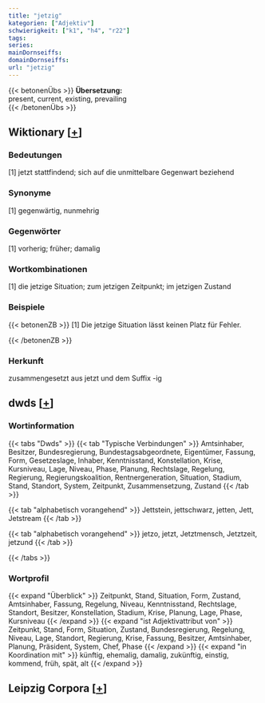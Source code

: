 ```yaml
---
title: "jetzig"
kategorien: ["Adjektiv"]
schwierigkeit: ["k1", "h4", "r22"]
tags:
series:
mainDornseiffs:
domainDornseiffs:
url: "jetzig"
---
```


{{< betonenÜbs >}}
**Übersetzung:**  
present, current, existing, prevailing  
{{< /betonenÜbs >}}

## Wiktionary [[+](https://de.wiktionary.org/wiki/jetzig)]

### Bedeutungen
[1] jetzt stattfindend; sich auf die unmittelbare Gegenwart beziehend  

### Synonyme
[1] gegenwärtig, nunmehrig  

### Gegenwörter
[1] vorherig; früher; damalig  

### Wortkombinationen
[1] die jetzige Situation; zum jetzigen Zeitpunkt; im jetzigen Zustand  

### Beispiele
{{< betonenZB >}}
[1] Die jetzige Situation lässt keinen Platz für Fehler.  

{{< /betonenZB >}}
### Herkunft
zusammengesetzt aus jetzt und dem Suffix -ig  



## dwds [[+](https://www.dwds.de/wb/jetzig)]

### Wortinformation
{{< tabs "Dwds" >}}
{{< tab "Typische Verbindungen" >}}
Amtsinhaber, Besitzer, Bundesregierung, Bundestagsabgeordnete, Eigentümer, Fassung, Form, Gesetzeslage, Inhaber, Kenntnisstand, Konstellation, Krise, Kursniveau, Lage, Niveau, Phase, Planung, Rechtslage, Regelung, Regierung, Regierungskoalition, Rentnergeneration, Situation, Stadium, Stand, Standort, System, Zeitpunkt, Zusammensetzung, Zustand
{{< /tab >}}

{{< tab "alphabetisch vorangehend" >}}
Jettstein, jettschwarz, jetten, Jett, Jetstream
{{< /tab >}}

{{< tab "alphabetisch vorangehend" >}}
jetzo, jetzt, Jetztmensch, Jetztzeit, jetzund
{{< /tab >}}

{{< /tabs >}}

### Wortprofil
{{< expand "Überblick" >}} Zeitpunkt, Stand, Situation, Form, Zustand, Amtsinhaber, Fassung, Regelung, Niveau, Kenntnisstand, Rechtslage, Standort, Besitzer, Konstellation, Stadium, Krise, Planung, Lage, Phase, Kursniveau {{< /expand >}}
{{< expand "ist Adjektivattribut von" >}} Zeitpunkt, Stand, Form, Situation, Zustand, Bundesregierung, Regelung, Niveau, Lage, Standort, Regierung, Krise, Fassung, Besitzer, Amtsinhaber, Planung, Präsident, System, Chef, Phase {{< /expand >}}
{{< expand "in Koordination mit" >}} künftig, ehemalig, damalig, zukünftig, einstig, kommend, früh, spät, alt {{< /expand >}}

## Leipzig Corpora [[+](https://corpora.uni-leipzig.de/en/res?word=jetzig&corpusId=deu_newscrawl-public_2018)]

